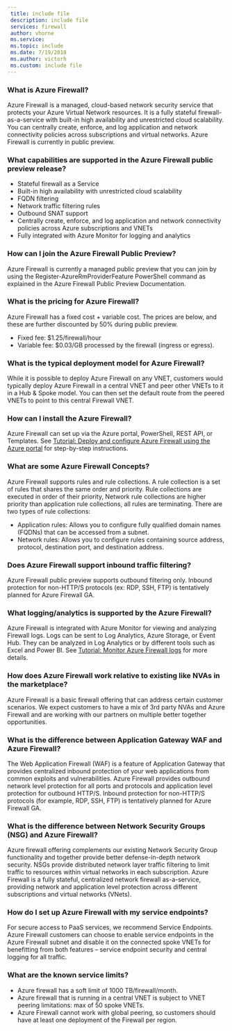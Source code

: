 ```yaml
---
 title: include file
 description: include file
 services: firewall
 author: vhorne
 ms.service: 
 ms.topic: include
 ms.date: 7/19/2018
 ms.author: victorh
 ms.custom: include file
---
```


### What is Azure Firewall?

Azure Firewall is a managed, cloud-based network security service that protects your Azure Virtual Network resources. It is a fully stateful firewall-as-a-service with built-in high availability and unrestricted cloud scalability. You can centrally create, enforce, and log application and network connectivity policies across subscriptions and virtual networks. Azure Firewall is currently in public preview.

### What capabilities are supported in the Azure Firewall public preview release?  

* Stateful firewall as a Service
* Built-in high availability with unrestricted cloud scalability
* FQDN filtering 
* Network traffic filtering rules
* Outbound SNAT support
* Centrally create, enforce, and log application and network connectivity policies across Azure subscriptions and VNETs
* Fully integrated with Azure Monitor for logging and analytics 

### How can I join the Azure Firewall Public Preview?

Azure Firewall is currently a managed public preview that you can join by  using the Register-AzureRmProviderFeature PowerShell command as explained in the Azure Firewall Public Preview Documentation.

### What is the pricing for Azure Firewall?

Azure Firewall has a fixed cost + variable cost. The prices are below, and these are further discounted by 50% during public preview.

* Fixed fee: $1.25/firewall/hour
* Variable fee: $0.03/GB processed by the firewall (ingress or egress).

### What is the typical deployment model for Azure Firewall?

While it is possible to deploy Azure Firewall on any VNET, customers would typically deploy Azure Firewall in a central VNET and peer other VNETs to it in a Hub & Spoke model. You can then set the default route from the peered VNETs to point to this central Firewall VNET.

### How can I install the Azure Firewall?

Azure Firewall can set up via the Azure portal, PowerShell, REST API, or Templates. See [Tutorial: Deploy and configure Azure Firewall using the Azure portal](../articles/firewall/tutorial-firewall-deploy-portal.md) for step-by-step instructions.

### What are some Azure Firewall Concepts?

Azure Firewall supports rules and rule collections. A rule collection is a set of rules that shares the same order and priority. Rule collections are executed in order of their priority, Network rule collections are higher priority than application rule collections, all rules are terminating.
There are two types of rule collections:

* Application rules: Allows you to configure fully qualified domain names (FQDNs) that can be accessed from a subnet. 
* Network rules: Allows you to configure rules containing source address, protocol, destination port, and destination address. 

### Does Azure Firewall support inbound traffic filtering?

Azure Firewall public preview supports outbound filtering only. Inbound protection for non-HTTP/S protocols (ex: RDP, SSH, FTP) is tentatively planned for Azure Firewall GA.  
 
### What logging/analytics is supported by the Azure Firewall?

Azure Firewall is integrated with Azure Monitor for viewing and analyzing Firewall logs. Logs can be sent to Log Analytics, Azure Storage, or Event Hub. They can be analyzed in Log Analytics or by different tools such as Excel and Power BI. See [Tutorial: Monitor Azure Firewall logs](../articles/firewall/tutorial-diagnostics.md) for more details.

### How does Azure Firewall work relative to existing like NVAs in the marketplace?

Azure Firewall is a basic firewall offering that can address certain customer scenarios. We expect customers to have a mix of 3rd party NVAs and Azure Firewall and are working with our partners on multiple better together opportunities. 
 
### What is the difference between Application Gateway WAF and Azure Firewall?

The Web Application Firewall (WAF) is a feature of Application Gateway that provides centralized inbound protection of your web applications from common exploits and vulnerabilities. Azure Firewall provides outbound network level protection for all ports and protocols and application level protection for outbound HTTP/S. Inbound protection for non-HTTP/S protocols (for example, RDP, SSH, FTP) is tentatively planned for Azure Firewall GA.

### What is the difference between Network Security Groups (NSG) and Azure Firewall?

Azure firewall offering complements our existing Network Security Group functionality and together provide better defense-in-depth network security. NSGs provide distributed network layer traffic filtering to limit traffic to resources within virtual networks in each subscription.  Azure Firewall is a fully stateful, centralized network firewall as-a-service, providing network and application level protection across different subscriptions and virtual networks (VNets). 

### How do I set up Azure Firewall with my service endpoints?

For secure access to PaaS services, we recommend Service Endpoints. Azure Firewall customers can choose to enable service endpoints in the Azure Firewall subnet and disable it on the connected spoke VNETs for benefitting from both features – service endpoint security and central logging for all traffic.

### What are the known service limits?

* Azure firewall has a soft limit of 1000 TB/firewall/month. 
* Azure firewall that is running in a central VNET is subject to VNET peering limitations: max of 50 spoke VNETs.  
* Azure Firewall cannot work with global peering, so customers should have at least one deployment of the Firewall per region.